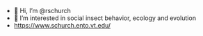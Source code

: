 - 👋 Hi, I’m @rschurch
- 👀 I’m interested in social insect behavior, ecology and evolution
- https://www.schurch.ento.vt.edu/

<!---
rschurch/rschurch is a ✨ special ✨ repository because its `README.md` (this file) appears on your GitHub profile.
You can click the Preview link to take a look at your changes.
--->
